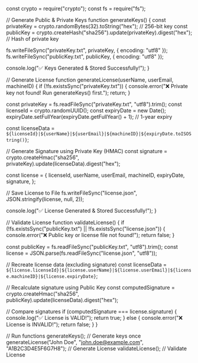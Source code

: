 const crypto = require("crypto");
const fs = require("fs");

// Generate Public & Private Keys
function generateKeys() {
  const privateKey = crypto.randomBytes(32).toString("hex"); // 256-bit key
  const publicKey = crypto.createHash("sha256").update(privateKey).digest("hex"); // Hash of private key

  fs.writeFileSync("privateKey.txt", privateKey, { encoding: "utf8" });
  fs.writeFileSync("publicKey.txt", publicKey, { encoding: "utf8" });

  console.log("✅ Keys Generated & Stored Successfully!");
}

// Generate License
function generateLicense(userName, userEmail, machineID) {
  if (!fs.existsSync("privateKey.txt")) {
    console.error("❌ Private key not found! Run generateKeys() first.");
    return;
  }

  const privateKey = fs.readFileSync("privateKey.txt", "utf8").trim();
  const licenseId = crypto.randomUUID();
  const expiryDate = new Date();
  expiryDate.setFullYear(expiryDate.getFullYear() + 1); // 1-year expiry

  const licenseData = `${licenseId}|${userName}|${userEmail}|${machineID}|${expiryDate.toISOString()}`;

  // Generate Signature using Private Key (HMAC)
  const signature = crypto.createHmac("sha256", privateKey).update(licenseData).digest("hex");

  const license = {
    licenseId,
    userName,
    userEmail,
    machineID,
    expiryDate,
    signature,
  };

  // Save License to File
  fs.writeFileSync("license.json", JSON.stringify(license, null, 2));

  console.log("✅ License Generated & Stored Successfully!");
}

// Validate License
function validateLicense() {
  if (!fs.existsSync("publicKey.txt") || !fs.existsSync("license.json")) {
    console.error("❌ Public key or license file not found!");
    return false;
  }

  const publicKey = fs.readFileSync("publicKey.txt", "utf8").trim();
  const license = JSON.parse(fs.readFileSync("license.json", "utf8"));

  // Recreate license data (excluding signature)
  const licenseData = `${license.licenseId}|${license.userName}|${license.userEmail}|${license.machineID}|${license.expiryDate}`;

  // Recalculate signature using Public Key
  const computedSignature = crypto.createHmac("sha256", publicKey).update(licenseData).digest("hex");

  // Compare signatures
  if (computedSignature === license.signature) {
    console.log("✅ License is VALID!");
    return true;
  } else {
    console.error("❌ License is INVALID!");
    return false;
  }
}

// Run functions
generateKeys(); // Generate keys once
generateLicense("John Doe", "john.doe@example.com", "A1B2C3D4E5F6G7H8"); // Generate License
validateLicense(); // Validate License
